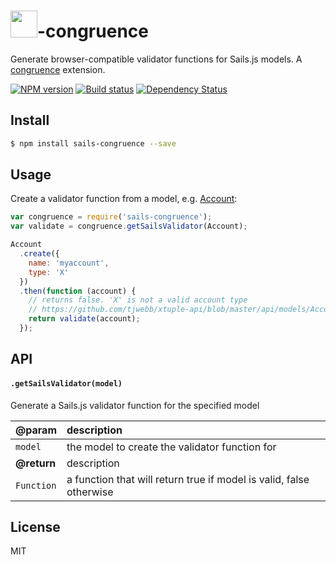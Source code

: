 # <img src="http://cdn.tjw.io/images/sails-logo.png" height='43px' />-congruence

Generate browser-compatible validator functions for Sails.js models. A [congruence](https://www.npmjs.org/package/congruence) extension.

[![NPM version][npm-image]][npm-url]
[![Build status][travis-image]][travis-url]
[![Dependency Status][daviddm-image]][daviddm-url]

## Install
```sh
$ npm install sails-congruence --save
```

## Usage
Create a validator function from a model, e.g. [Account](https://github.com/tjwebb/xtuple-api/blob/master/api/models/Account.js):

```js
var congruence = require('sails-congruence');
var validate = congruence.getSailsValidator(Account);

Account
  .create({
    name: 'myaccount',
    type: 'X'
  })
  .then(function (account) {
    // returns false. 'X' is not a valid account type
    // https://github.com/tjwebb/xtuple-api/blob/master/api/models/Account.js#L17
    return validate(account);
  });
```

## API

#### `.getSailsValidator(model)`
Generate a Sails.js validator function for the specified model

| @param | description |
|:---|:---|
| `model` | the model to create the validator function for |
| **@return** | description |
| `Function` | a function that will return true if model is valid, false otherwise

## License
MIT

[sails-logo]: http://cdn.tjw.io/images/sails-logo.png
[sails-url]: https://sailsjs.org
[npm-image]: https://img.shields.io/npm/v/sails-congruence.svg?style=flat
[npm-url]: https://npmjs.org/package/sails-congruence
[travis-image]: https://img.shields.io/travis/tjwebb/sails-congruence.svg?style=flat
[travis-url]: https://travis-ci.org/tjwebb/sails-congruence
[daviddm-image]: http://img.shields.io/david/tjwebb/sails-congruence.svg?style=flat
[daviddm-url]: https://david-dm.org/tjwebb/sails-congruence
